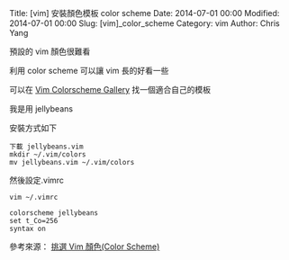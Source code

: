 Title: [vim] 安裝顏色模板 color scheme
Date: 2014-07-01 00:00
Modified: 2014-07-01 00:00
Slug: [vim]_color_scheme
Category: vim
Author: Chris Yang

預設的 vim 顏色很難看

利用 color scheme 可以讓 vim 長的好看一些

可以在 <a href="http://cocopon.me/app/vim-color-gallery/" target="_blank"> Vim Colorscheme Gallery</a> 找一個適合自己的模板

我是用 jellybeans

安裝方式如下

    下載 jellybeans.vim
    mkdir ~/.vim/colors
    mv jellybeans.vim ~/.vim/colors
    
然後設定.vimrc

    vim ~/.vimrc
    
    colorscheme jellybeans
    set t_Co=256
    syntax on


參考來源：
<a href="http://blog.longwin.com.tw/2009/03/choose-vim-color-scheme-2009/" target="_blank">挑選 Vim 顏色(Color Scheme)</a>





